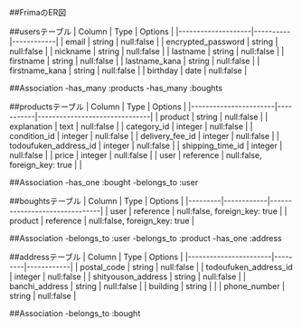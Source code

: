 ##FrimaのER図



##usersテーブル
| Column             | Type     | Options    |
|--------------------|----------|------------|
| email              | string   | null:false |
| encrypted_password | string   | null:false |
| nickname           | string   | null:false |
| lastname           | string   | null:false |
| firstname          | string   | null:false |
| lastname_kana      | string   | null:false |
| firstname_kana     | string   | null:false |
| birthday           | date     | null:false |

##Association
-has_many :products
-has_many :boughts


##productsテーブル
| Column                | Type      |  Options                      |
|-----------------------|-----------|-------------------------------|
| product               | string    | null:false                    |
| explanation           | text      | null:false                    |
| category_id           | integer    | null:false                    |
| condition_id          | integer   | null:false                    |
| delivery_fee_id       | integer    | null:false                    |
| todoufuken_address_id | integer   | null:false                    |
| shipping_time_id      | integer   | null:false                    |
| price                 | integer   | null:false                    |
| user                  | reference | null:false, foreign_key: true |    |

##Association
-has_one :bought
-belongs_to :user


##boughtsテーブル
| Column  | Type       | Options                       |
|---------|------------|-------------------------------|
| user    | reference  | null:false, foreign_key: true |
| product | reference  | null:false, foreign_key: true |

##Association
-belongs_to :user
-belongs_to :product
-has_one :address


##addressテーブル
| Column                | Type    | Options    |
|-----------------------|---------|------------|
| postal_code           | string  | null:false |
| todoufuken_address_id | integer | null:false |
| shityouson_address    | string  | null:false |
| banchi_address        | string  | null:false |
| building              | string  |            |
| phone_number          | string  | null:false |


##Association
-belongs_to :bought